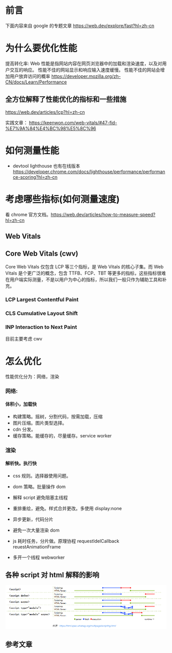 # 前言

下面内容来自 google 的专题文章 https://web.dev/explore/fast?hl=zh-cn

# 为什么要优化性能

提高转化率:
Web 性能是指网站内容在网页浏览器中的加载和渲染速度，以及对用户交互的响应。
性能不佳的网站显示和响应输入速度缓慢。
性能不佳的网站会增加用户放弃访问的概率
https://developer.mozilla.org/zh-CN/docs/Learn/Performance

## 全方位解释了性能优化的指标和一些措施

https://web.dev/articles/lcp?hl=zh-cn

实践文章：
https://keenwon.com/web-vitals/#47-fid-%E7%9A%84%E4%BC%98%E5%8C%96

# 如何测量性能

- devtool lighthouse 也有在线版本
  https://developer.chrome.com/docs/lighthouse/performance/performance-scoring?hl=zh-cn

# 考虑哪些指标(如何测量速度)
看 chrome 官方文档。https://web.dev/articles/how-to-measure-speed?hl=zh-cn

## Web Vitals

## Core Web Vitals (cwv) 

Core Web Vitals 仅包含 LCP 等三个指标，是 Web Vitals 的核心子集。而 Web Vitals 是个更广泛的概念，包含 TTFB、FCP、TBT 等更多的指标，这些指标很难在用户端实际测量，不是以用户为中心的指标，所以我们一般只作为辅助工具和补充。

### LCP Largest Contentful Paint

### CLS Cumulative Layout Shift

### INP Interaction to Next Paint


目前主要考虑 cwv

# 怎么优化

性能优化分为：网络，渲染

### 网络:

#### 体积小，加载快

- 构建策略。摇树，分割代码，按需加载，压缩
- 图片压缩。图片类型选择。
- cdn 分发。
- 缓存策略。能缓存的，尽量缓存。service worker

### 渲染

#### 解析快。执行快

- css 规则。选择器使用问题。

- dom 策略。批量操作 dom

- 解释 script 避免阻塞主线程

- 重排重绘，避免。样式合并更改。多使用 display:none
- 异步更新，代码分片

- 避免一次大量渲染 dom

- js 耗时任务，分片做。原理协程
  requestIdelCallback
  reuestAnimationFrame

- 多开一个线程 webworker

## 各种 script 对 html 解释的影响

![img.png](img.png)

## 参考文章
